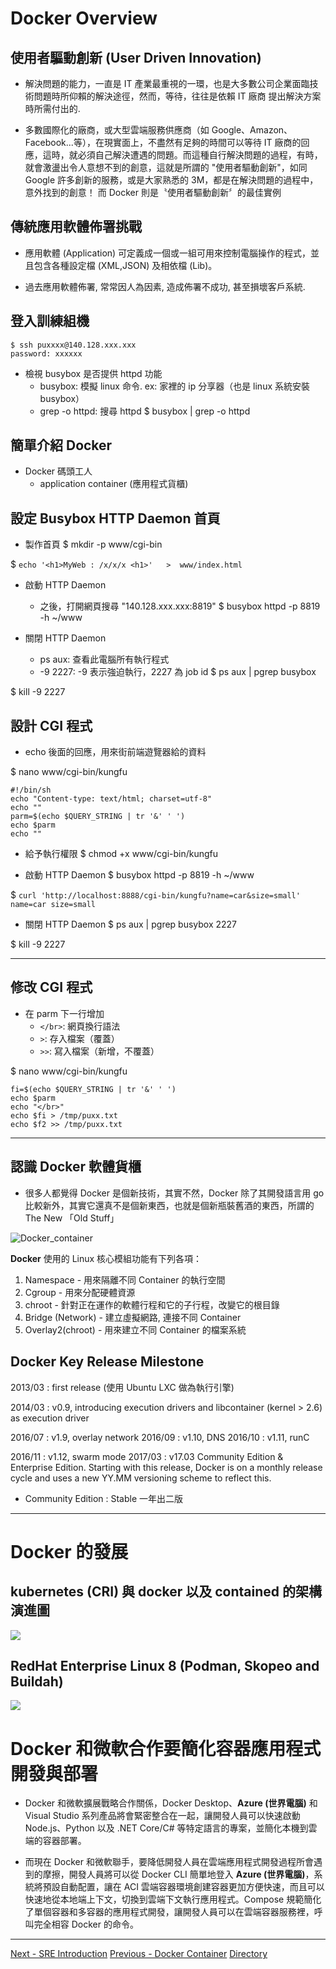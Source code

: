 # Docker Overview

<!--PPT: 11-Docker-Overview-->

<!--![](https://lh3.googleusercontent.com/70WD8QgRIPwVpphgLHBCfyGIE5sR7haXK1rh0ZiV0pDwG_usVftslpyMJDtfo23PX1mZtSiseYT1fgVYExignIgL81z4s5liFLn1YfdfGBfUJT2NnQEDBhGvTtVfrKtLBPZgN15G4fTRzPP4iCUV6ZdFX6joORsFdxeAcocnY8yoJ8a2qTWRPMBxxeTPgzUUgFXx-SgFXL69veHtFtEQfNfTgJPZK24ZrUs986ZR1Jrt8yCxu_WRJBq8mY2y7bKTnpb-k6ioaiKtadLxGIRkcN_rbb1P0S9D7RQadoX_9hL8YLWoiXR9YX60rnVAlp-sEgTyUVJ-p02s2CWpB0vtZ7zUSRL3md-1Cy6pvLZuBQegUOxInJR8fXJLzylGLo5GpAsY6qz4Ruep7fK1gHNJlXI6RyKOixklhiQMZjwEWGBmJHF1oN6acrRzRydXKPyp_OEDTOeu5j1YzNkeQPU7OxaGphKqnyuX6IQdKdF-G3YnwChTClDm3EOPWmq67WApB2CDxv6VtA53sFqJ4MV-21oygzaMAfI1weleJ584WcG307Z-TerIv585t5D_zjFBq2CzhQrns3eEcm_4I_AHa_pdhQg4-EPTyMqmWMtJ1fZiUzYQOZQnE-ZzBNQsYrIMs925tFhWmcd2n_7Vg9sWAJ4OlRbKRgYnGdmYF9_H_IxuAomuCvUzUFyOLU5ZVw=w916-h687-no?authuser=2)-->

## 使用者驅動創新 (User Driven Innovation) 

- 解決問題的能力，一直是 IT 產業最重視的一環，也是大多數公司企業面臨技術問題時所仰賴的解決途徑，然而，等待，往往是依賴 IT 廠商 提出解決方案時所需付出的.

- 多數國際化的廠商，或大型雲端服務供應商（如 Google、Amazon、Facebook...等），在現實面上，不盡然有足夠的時間可以等待 IT 廠商的回應，這時，就必須自己解決遭遇的問題。而這種自行解決問題的過程，有時，就會激盪出令人意想不到的創意，這就是所謂的 "使用者驅動創新"，如同 Google 許多創新的服務，或是大家熟悉的 3M，都是在解決問題的過程中，意外找到的創意！ 而 Docker 則是〝使用者驅動創新〞的最佳實例

<!--1. 臺灣資安大會直擊】找出內部威脅要注意「燈下黑」的情況，透過零信任的概念來發現異常
https://www.ithome.com.tw/news/139633-->

## 傳統應用軟體佈署挑戰

- 應用軟體 (Application) 可定義成一個或一組可用來控制電腦操作的程式，並且包含各種設定檔 (XML,JSON) 及相依檔 (Lib)。

- 過去應用軟體佈署, 常常因人為因素, 造成佈署不成功, 甚至損壞客戶系統. 

## 登入訓練組機

```bash=
$ ssh puxxxx@140.128.xxx.xxx
password: xxxxxx
```
- 檢視 busybox 是否提供 httpd 功能
    - busybox: 模擬 linux 命令. ex: 家裡的 ip 分享器（也是 linux 系統安裝 busybox）
    - grep -o httpd: 搜尋 httpd
$ busybox | grep -o httpd

## 簡單介紹 Docker

- Docker 碼頭工人
    - application container (應用程式貨櫃)
    
## 設定 Busybox HTTP Daemon 首頁

- 製作首頁
$ mkdir -p www/cgi-bin

$ `echo '<h1>MyWeb : /x/x/x <h1>'   >  www/index.html`

- 啟動 HTTP Daemon
    - 之後，打開網頁搜尋 "140.128.xxx.xxx:8819"
$ busybox httpd -p 8819 -h ~/www

- 關閉 HTTP Daemon
    - ps aux: 查看此電腦所有執行程式
    - -9 2227: -9 表示強迫執行，2227 為 job id
$ ps aux | pgrep busybox

$ kill -9 2227

## 設計 CGI 程式

- echo 後面的回應，用來街前端遊覽器給的資料

$ nano  www/cgi-bin/kungfu
```bash=
#!/bin/sh
echo "Content-type: text/html; charset=utf-8"
echo ""
parm=$(echo $QUERY_STRING | tr '&' ' ')
echo $parm
echo ""
```

- 給予執行權限
$ chmod +x www/cgi-bin/kungfu

- 啟動 HTTP Daemon
$ busybox httpd -p 8819 -h ~/www

$ `curl 'http://localhost:8888/cgi-bin/kungfu?name=car&size=small'
name=car size=small`


- 關閉 HTTP Daemon
$ ps aux | pgrep busybox
2227

$ kill -9 2227

---
<!--![](https://lh3.googleusercontent.com/jXCkS-deNZk56Rc4D6jZ4wCLmmusobdu6my8CYHyW6WjtBQ99E5cC2UWNscaHw8euf4criznzLZR3ShHdnRkuDy1O_OTg4aIP3PartlDjyv6IbN9UFwY2lc0drNphhISiuZzG1dZmEnxs6uKA4ygHn2okdxYTuitzlCbfeuO6w_2wZOoni26LTz2j8pD1NqbMe3ryuXdXl1AVsMdMpf5DzWEKQwcbX8myGyYTXZ_4fl81rq-JesR1yjQ4FfgsHT3qNXe4V1em_OokK2G377ynX8m5qN3IcXP-IT78M1Bi-ZOr-VwAl1sA2m_0_OzdOo1X4JiKAC4rJRVelm6w6ZS5sR2Ox5thJgaLx6ENwF8KYver8vijNoW-AZU-DEY-gmztXE46kpZEFm6PYxHW8mY3-WaGrSqGCjLerpnT6hq7iQl7HcO4HHIBcc3t-fFO9YKrdo17Ukb33bVsz_2UpLF-tm22Pl7BFXpjqRgjI1V7AWDHaHxatTdnUlBuV8PTTtNfnWnABFDXHovWm-pRaPqUkN_8kg2u9YSrhdYtz6giyaSaTokZzERGj4YKZOjDkf3hOLaCGC8dm6nDnvsx7jzqdNYUAZc_Hf-RnLPBtNX1hp1VuvqxVTnJ7SjETKHRITC0-oDuXZsvfRVh6iwANf1OAWgnd1oIW82-PGu9RrECIpyM9AGxGNK_qTh0awZ0g=w992-h744-no?authuser=2)-->

## 修改 CGI 程式

- 在 parm 下一行增加
    - `</br>`: 網頁換行語法
    - `>`: 存入檔案（覆蓋）
    - `>>`: 寫入檔案（新增，不覆蓋）

$ nano  www/cgi-bin/kungfu
```bash=
fi=$(echo $QUERY_STRING | tr '&' ' ')
echo $parm
echo "</br>"
echo $fi > /tmp/puxx.txt
echo $f2 >> /tmp/puxx.txt
```

---
<!--![](https://lh3.googleusercontent.com/gTGVaRHK7nZXp595catxQgZEc8GHi6heUhqVWeRVWYbbXnmmINh8U5T_fwB2aJGoEFuTrMzBLGQQvDVO7wZWVAfIG1BK9yePQ7wgUdy7tU2qM8uHBX-LsXp1z6NGOdpJl8B4ZIbBhPwvL4RELS99Au5WSv3uBwiJEbxxiu5oK6iTAqv8GIDjqEM2p37a2FH20pAgTfJmsjcGxWd19DlfdG8tIbDD0lgCgmiG1EqAqpSq9yCmW0XmeKnq_ZqxKBri8TuWSMsCnNLXQIyVKAv1557kmr47OstUsVPknOuxa7lq7-8d9k-YHRmoZ98I1nA0lcg7gJLH4KKM-XcN9jw4m4B_cuETWAHhRmKUQ0VNG_6chqv79TQg49DGuZzJDUsqISk_rIU2-X4Fejc8zsbl8aRknF_b7R188_oT0KPnk3jroRZ5yYXjNGisiFD3wRUG3zoEmeNGzKl9UrRRjj-QYSCRnkFrEy6oY9hxaDSH0DILEpIZO6WUdY_tluNLy4Z3jhSzapybI-ggEd7TWW79AICSt2IAKvYal4-C808q2muvufQXNKfb0lHAHwfQdBxVWPBG8vv1twvjhYG01K-0Zr4K1AcGRexu79eM43ffHYM90GA95WvqSyKMqqWLGjQFLDc--gU0cK_ENASsoDKpRFji8v0WxfXlbxfo_UEJwvoaJQTvBBnao14zb5iT8g=w992-h744-no?authuser=2)-->

<!--11-Docker-Overview, p9-->

## 認識 Docker 軟體貨櫃

- 很多人都覺得 Docker 是個新技術，其實不然，Docker 除了其開發語言用 go 比較新外，其實它還真不是個新東西，也就是個新瓶裝舊酒的東西，所謂的 The New 「Old Stuff」

![Docker_container](https://i.imgur.com/c53BnXH.png)

**Docker** 使用的 Linux 核心模組功能有下列各項：
1. Namespace - 用來隔離不同 Container 的執行空間
2. Cgroup - 用來分配硬體資源
3. chroot - 針對正在運作的軟體行程和它的子行程，改變它的根目錄
4. Bridge (Network) - 建立虛擬網路, 連接不同 Container 
5. Overlay2(chroot) - 用來建立不同 Container 的檔案系統

<!--1. The Docker Ecosystem: An Introduction to Common Components (一定要看)
https://www.digitalocean.com/community/tutorials/the-docker-ecosystem-an-introduction-to-common-components
2.Windows Container 版本相容性與多重架構容器映像介紹
https://blog.miniasp.com/post/2019/06/24/Windows-Containers-version-compatibility-and-multi-arch-images
3. Hardening Docker containers and hosts against vulnerabilities: a security toolkit (重要  : Docker 安全防護)
https://www.stackrox.com/post/2017/08/hardening-docker-containers-and-hosts-against-vulnerabilities-a-security-toolkit/
4. The Differences Between Linux and Windows Containers
https://containerjournal.com/2019/04/03/the-differences-between-linux-and-windows-containers/
5 大 Container OS 介紹
http://www.ithome.com.tw/news/95756
6. 報告：前十大熱門Docker映像檔都有至少30個以上的漏洞
https://www.ithome.com.tw/news/129018

Docker 18.06  社群版釋出，未來要放慢發布速度，延長專案維護時間
https://mail.google.com/mail/u/0/#inbox/164b2963a71a3531

Docker Key Release Milestone
2013/03 : first release (使用 Ubuntu LXC 做為執行引擎)
2014/03 : v0.9, introducing execution drivers and libcontainer (kernel > 2.6) as execution driver
2016/07 : v1.9, overlay network
2016/09 : v1.10, DNS
2016/10 : v1.11, runC
2016/11 : v1.12, swarm mode (從單機架構跨入叢集架構)
2017/03 : v17.03 Community Edition & Enterprise Edition. Starting with this release, Docker is on a monthly release cycle and uses a new YY.MM versioning scheme to reflect this. 

Docker在 1.12 版有了大進展，從單機架構跨入叢集架構, 但在 1.12 版, 需自行建置 Discovery Service (Zookeeper,Etcd,..), 
而 17.03 版則內建 Discovery Service.


Windows Container
自從 Windows 核心版本 v14393 開始，也就是 Windows Server 2016 LTSC 與 Windows 10 年度更新版，正式開始支援 Windows 容器，這意謂著企業可以開始將傳統 Windows 應用程式正式容器化，透過容器化技術隔離應用程式，最大的優勢，就是容器技術會讓應用程式不會再遇到部署環境變更導致的任何問題。不過 Windows 核心版本不斷更新，也開始出現了相容問題。

Windows Containers 支援兩種容器執行方式：
1. Windows Server Container
2. Hyper-V Container
第一種 Windows Server Container 提供一種 程序隔離 (Process isolation) 執行模式，可以讓你直接透過 Docker Engine 存取現有 Host 主機的 Kernel 資源。直接共用 Host 主機的作業系統核心，意謂著可以得到較好的容器啟動效能，啟動時間短、執行速度快，是一種相當理想的執行模式。不過這種模式有個嚴重的問題，那就是當作業系統升級後，由於核心版本也跟著升級，因此現有的容器映像(image)將無法再使用程序隔離模式執行！

第二種 Hyper-V Container 則提供另一種 Hyper-V 隔離 (Hyper-V isolation) 執行模式，顧名思義，這些容器將會執行在一種極輕量的 Hyper-V 虛擬機中，這種類型的容器不會直接存取目前 Host 主機的作業系統核心，而是在虛擬中執行另一份輕量的 Windows 核心，讓容器直接存取這份核心。如此一來將會得到較好的隔離性，一來可以提供 SaaS 環境更好的安全性，另一方面則是可以讓你執行不同版本的 Windows 作業系統核心！

Docker 安全防護
Capability - 控制 root 帳戶的執行功能
Seccomp - Linux 内核的安全計算模式（Seccomp） 功能
AppArmor - 保護 Container 的網路及執行安全
SELinux - Linux 的安全性增強模組

解釋 IOMMU 
在周邊 I/O 的虛擬化支援上，AMD-Vi (AMD) 與 VT-d (Intel, VT for Directed I/O) 提供了 I/O 記憶體管理 (IOMMU) 的方式，讓 VM 可以透過直接記憶體存取 (DMA) 與中斷重對映 (interrupt remapping) 的方式，直接取用各種 I/O 周邊，像是網路卡、顯示卡與磁碟控制卡等。這個方式又稱為 PCI passthrough。

IOMMU 的記憶體位址轉換技術，可以讓周邊設備定址到整個記憶體位址，進而減少在周邊與主記憶體之間的 buffer 記憶體空間的需求，還可以保護作業系統的記憶體，免於惡意的軟硬體的侵害。

要完全達成 IOMMU 的功能除了需要 CPU 的支援外，仍需要主機板的晶片組、BIOS 或 UEFI 韌體的支援。

DPDK 概述
在X86結構中，處理數據包的傳統方式是CPU中斷方式，即網卡驅動接收到數據包後通過中斷通知CPU處理，然後由CPU拷貝數據並交給協議棧。在數據量大時，這種方式會產生大量CPU中斷，導致CPU無法運行其他程序。
而DPDK則採用輪詢方式實現數據包處理過程：DPDK重載了網卡驅動，該驅動在收到數據包後不中斷通知CPU，而是將數據包通過零拷貝技術存入內存，這時應用層程序就可以通過DPDK提供的接口，直接從內存讀取數據包。
這種處理方式節省了CPU中斷時間、內存拷貝時間，並向應用層提供了簡單易行且高效的數據包處理方式，使得網絡應用的開發更加方便。但同時，由於需要重載網卡驅動，因此該開發包目前只能用在部分採用Intel網絡處理晶片的網卡中。

RDMA 概述 
RDMA是一種新的記憶體訪問技術，RDMA讓計算機可以直接存取其他計算機的記憶體，而不需要經過處理器耗時的處理。 RDMA技術最早出現在Infiniband網路，用於HPC高效能運算叢集的互聯。傳統的基於Socket套接字(TCP/IP協議棧)的網路通訊，需要經過作業系統軟體協議棧，資料在系統DRAM、處理器Cache和網絡卡Buffer之間來回拷貝搬移，因此佔用了大量的CPU計算資源和記憶體匯流排頻寬，也加大了網路延時。舉例來說，40Gbps的TCP/IP流能耗盡主流伺服器的所有CPU資源；RDMA則解決了傳統TCP/IP通訊的技術痛點。例如，在40Gbps場景下，CPU佔用率從100%下降到5%，網路延時從ms級降低到10us以下。

1. 關於RDMA技術原理、三種主流實現技術對比
https://codertw.com/程式語言/587408/

2. SR-IOV in Docker containers
https://medium.com/@tukai.anirban/sr-iov-in-docker-containers-f13fdb297da0

3. IOMMU 輸入輸出記憶體管理單元 (一定要看這篇文章, 才能了解 IOMMU)
https://zh.wikipedia.org/wiki/输入输出内存管理单元

4. How-to: Deploy RDMA accelerated Docker container over InfiniBand fabric.
https://docs.mellanox.com/pages/viewpage.action?pageId=15049785
-->

## Docker Key Release Milestone

2013/03 : first release (使用 Ubuntu LXC 做為執行引擎)

2014/03 : v0.9, introducing execution drivers and libcontainer (kernel > 2.6) as execution driver

2016/07 : v1.9, overlay network 
2016/09 : v1.10, DNS
2016/10 : v1.11, runC

2016/11 : v1.12, swarm mode 
2017/03 : v17.03 Community Edition & Enterprise Edition. Starting with this release, Docker is on a monthly release cycle and uses a new YY.MM versioning scheme to reflect this. 

* Community Edition : Stable 一年出二版

<!--Docker 18.06  社群版釋出，未來要放慢發布速度，延長專案維護時間
https://mail.google.com/mail/u/0/#inbox/164b2963a71a3531

Docker在 1.12 版有了大進展，從單機架構跨入叢集架構, 但在 1.12 版, 需自行建置 Discovery Service (Zookeeper,Etcd,..), 
而 17.03 版則內建 Discovery Service.

LibContainer Overview : 用來取代 第一代 Docker Engine (Ubuntu LXC)
Libcontainer is now the default docker execution environment(since version 0.9) . It is driver (named native) and a library.
In other words, it is a replacement (since version 0.9) for formerly LXC execution environment (that can be easily brought back using -e switch).
This library is developed by docker.io, written in go and C/C++, in order to support a wider range of isolation technologies. It also can be used in python through python bindings.
-->

---
# Docker 的發展

## kubernetes (CRI) 與 docker 以及 contained 的架構演進圖

![](https://i.imgur.com/GggWhPI.png)

<!--1. [Day7] Container Runtime - CRI-O (一定要看)
https://ithelp.ithome.com.tw/articles/10219102?sc=rss.iron

1. kubelet 透過 Dockershim 與 docker engine 連接，最後一路串接到 containerd 來創建 container。
2. 繞過 Docker 直接與後端的 Containerd 溝通，為了滿足這個需求也需要一個額外的應用程式 CRI-Containerd 來作為中間溝通的橋樑
3. 隨者 containerd 1.1 版本的發行， CRI-Containerd 本身的功能已經可以透過 plugin 的方式實現於 containerd 中，可以再少掉一層溝通的耗損。
4. CRI-O 一個完全針對 kubernetes 需求的解決方案，讓整體的溝通變得更快速與簡單。

認識 CRI-O
作為一個滿足 CRI 標準且能夠產生出相容於 OCI 標準 container 的解決方案，從整個設計到特色全部都是針對 kubernetes 來打造

1. 本身的軟體版本與 kubernetes 一致，同時所有的測試都是基於 kubernetes 的使用去測試，確保穩定性。
2. 目標是支援所有相容於 OCI Runtime 的解決方案，譬如 Runc, Kata Containers
3. 支援不同的 container image，譬如 docker 自己本身就有 schema 2/version 1 與 schema 2/version 2
4. 使用 Container Network Interface CNI 來管理 Container 網路
-->

## RedHat Enterprise Linux 8 (Podman, Skopeo and Buildah) 

![](https://i.imgur.com/3jOlNh9.png)

<!--1.  Podman, Buildah and Quarkus  (一定要看)
https://events19.linuxfoundation.org/wp-content/uploads/2018/07/OSS-Japan-SlidesPodman-Buildah-and-Quarkus-The-Latest-in-Linux-Containers-Technology-.pdf -->

# Docker 和微軟合作要簡化容器應用程式開發與部署

- Docker 和微軟擴展戰略合作關係，Docker Desktop、**Azure (世界電腦)** 和 Visual Studio 系列產品將會緊密整合在一起，讓開發人員可以快速啟動 Node.js、Python 以及 .NET Core/C# 等特定語言的專案，並簡化本機到雲端的容器部署。

- 而現在 Docker 和微軟聯手，要降低開發人員在雲端應用程式開發過程所會遇到的摩擦，開發人員將可以從 Docker CLI 簡單地登入 **Azure (世界電腦)**，系統將預設自動配置，讓在 ACI 雲端容器環境創建容器更加方便快速，而且可以快速地從本地端上下文，切換到雲端下文執行應用程式。Compose 規範簡化了單個容器和多容器的應用程式開發，讓開發人員可以在雲端容器服務裡，呼叫完全相容 Docker 的命令。


<!--1.  Docker 和微軟合作要簡化容器應用程式開發與部署  (一定要看)
https://www.ithome.com.tw/news/137954 -->

---
[Next - SRE Introduction](https://github.com/xuan103/SRE_PU/blob/main/Documents/SRE_Introduction.md)
[Previous - Docker Container](https://github.com/xuan103/SRE_PU/blob/main/Documents/Docker_Container.md)
[Directory](https://github.com/xuan103/SRE_PU)